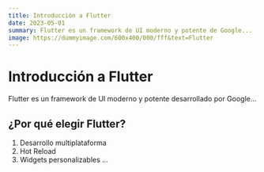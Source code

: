 ```yaml
---
title: Introducción a Flutter
date: 2023-05-01
summary: Flutter es un framework de UI moderno y potente de Google...
image: https://dummyimage.com/600x400/000/fff&text=Flutter
---
```


# Introducción a Flutter

Flutter es un framework de UI moderno y potente desarrollado por Google...

## ¿Por qué elegir Flutter?

1. Desarrollo multiplataforma
2. Hot Reload
3. Widgets personalizables
...